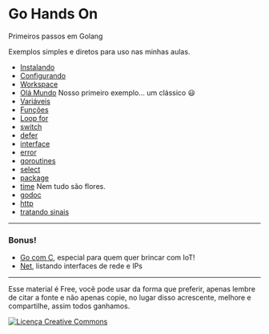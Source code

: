 # Go Hands On

Primeiros passos em Golang

Exemplos simples e diretos para uso nas minhas aulas.

- [Instalando](instalando.md)
- [Configurando](configurando.md)
- [Workspace](workspace.md)
- [Olá Mundo](ola_mundo.md) Nosso primeiro exemplo... um clássico :smiley:
- [Variáveis](variaveis.md)
- [Funções](funcoes.md)
- [Loop for](for.md)
- [switch](switch.md)
- [defer](defer.md)
- [interface](interface.md)
- [error](error.md)
- [goroutines](goroutines.md)
- [select](select.md)
- [package](package.md)
- [time](time.md) Nem tudo são flores.
- [godoc](godoc.md)
- [http](http.md)
- [tratando sinais](signals.md)

---

### Bonus!
- [Go com C](go_com_c.md), especial para quem quer brincar com IoT!
- [Net](net.md), listando interfaces de rede e IPs

---

Esse material é Free, você pode usar da forma que preferir, apenas lembre de citar a fonte e não apenas copie, no lugar disso acrescente, melhore e compartilhe, assim todos ganhamos.

<a rel="license" href="http://creativecommons.org/licenses/by-sa/4.0/"><img alt="Licença Creative Commons" style="border-width:0" src="https://i.creativecommons.org/l/by-sa/4.0/88x31.png" /></a>
